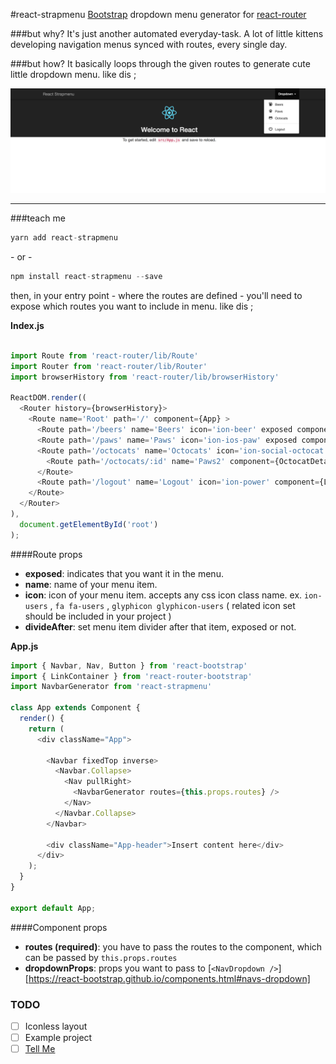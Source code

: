 
#react-strapmenu
[Bootstrap](https://github.com/react-bootstrap/react-bootstrap) dropdown menu generator for [react-router](https://github.com/ReactTraining/react-router)

###but why?
It's just another automated everyday-task. 
A lot of little kittens developing navigation menus synced with routes, every single day.

###but how?
It basically loops through the given routes to generate cute little dropdown menu. 
like dis ;

![react-strapmenu](https://raw.githubusercontent.com/sercanov/react-strapmenu/master/example/preview.png)

----------

###teach me
```javascript
yarn add react-strapmenu
```
\- or -
```javascript
npm install react-strapmenu --save
```
then, in your entry point - where the routes are defined - you'll need to expose which routes you want to include in menu.
like dis ;

**Index.js**
```javascript

import Route from 'react-router/lib/Route'
import Router from 'react-router/lib/Router'
import browserHistory from 'react-router/lib/browserHistory'

ReactDOM.render((
  <Router history={browserHistory}>
    <Route name='Root' path='/' component={App} >
      <Route path='/beers' name='Beers' icon='ion-beer' exposed component={Beers}/>
      <Route path='/paws' name='Paws' icon='ion-ios-paw' exposed component={Paws}/>
      <Route path='/octocats' name='Octocats' icon='ion-social-octocat' exposed component={Octocats} divideAfter>
        <Route path='/octocats/:id' name='Paws2' component={OctocatDetail} />
      </Route>
      <Route path='/logout' name='Logout' icon='ion-power' component={Logout} exposed />
    </Route>
  </Router>
),
  document.getElementById('root')
);

```
####Route props

- **exposed**: indicates that you want it in the menu. 
- **name**: name of your menu item.
- **icon**: icon of your menu item. accepts any css icon class name. ex. `ion-users` , `fa fa-users` , `glyphicon glyphicon-users` ( related icon set should be included in your project ) 
- **divideAfter**: set menu item divider after that item, exposed or not.

**App.js**
```javascript
import { Navbar, Nav, Button } from 'react-bootstrap'
import { LinkContainer } from 'react-router-bootstrap'
import NavbarGenerator from 'react-strapmenu'

class App extends Component {
  render() {
    return (
      <div className="App">

        <Navbar fixedTop inverse>  
          <Navbar.Collapse>
            <Nav pullRight>
              <NavbarGenerator routes={this.props.routes} />
            </Nav>
          </Navbar.Collapse>
        </Navbar>

        <div className="App-header">Insert content here</div>     
      </div>
    );
  }
}

export default App;
```
####Component props

- **routes (required)**: you have to pass the routes to the component, which can be passed by `this.props.routes`
- **dropdownProps**: props you want to pass to [`<NavDropdown />`][https://react-bootstrap.github.io/components.html#navs-dropdown]


### TODO 
- [ ] Iconless layout
- [ ] Example project
- [ ] [Tell Me](https://www.youtube.com/watch?v=PXXdYttPTgc)